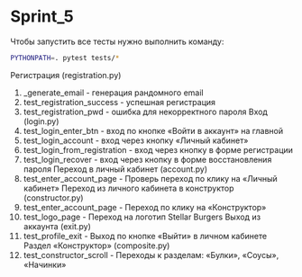# Sprint_5

Чтобы запустить все тесты нужно выполнить команду:
```bash
PYTHONPATH=. pytest tests/*
```

Регистрация (registration.py)
1. _generate_email - генерация рандомного email
2. test_registration_success - успешная регистрация
3. test_registration_pwd - ошибка для некорректного пароля
Вход (login.py)
1. test_login_enter_btn - вход по кнопке «Войти в аккаунт» на главной
2. test_login_account - вход через кнопку «Личный кабинет»
3. test_login_from_registration - вход через кнопку в форме регистрации
4. test_login_recover - вход через кнопку в форме восстановления пароля
Переход в личный кабинет (account.py)
1. test_enter_account_page - Проверь переход по клику на «Личный кабинет»
Переход из личного кабинета в конструктор (constructor.py)
1. test_enter_account_page - Переход по клику на «Конструктор»
2. test_logo_page - Переход на логотип Stellar Burgers
Выход из аккаунта (exit.py)
1. test_profile_exit - Выход по кнопке «Выйти» в личном кабинете
Раздел «Конструктор» (composite.py)
1. test_constructor_scroll - Переходы к разделам: «Булки», «Соусы», «Начинки»